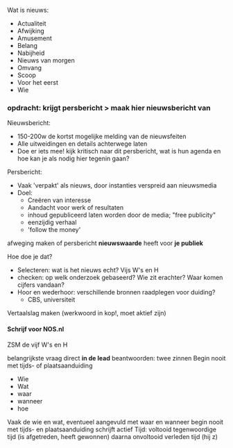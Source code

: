 
Wat is nieuws:
- Actualiteit
- Afwijking
- Amusement
- Belang
- Nabijheid
- Nieuws van morgen
- Omvang
- Scoop
- Voor het eerst
- Wie

### opdracht: krijgt persbericht > maak hier nieuwsbericht van

Nieuwsbericht:
- 150-200w de kortst mogelijke melding van de nieuwsfeiten
- Alle uitweidingen en details achterwege laten
- Doe er iets mee! kijk kritisch naar dit persbericht, wat is hun agenda en hoe kan je als nodig hier tegenin gaan?


Persbericht:
- Vaak 'verpakt' als nieuws, door instanties verspreid aan nieuwsmedia
- Doel:
	- Creëren van interesse
	- Aandacht voor werk of resultaten
	- inhoud gepubliceerd laten worden door de media; "free publicity"
	- eenzijdig verhaal
	- 'follow the money'

afweging maken of persbericht **nieuwswaarde** heeft voor **je publiek**

Hoe doe je dat?
- Selecteren: wat is het nieuws echt? Vijs W's en H
- checken: op welk onderzoek gebaseerd? Wie zit erachter? Waar komen cijfers vandaan?
- Hoor en wederhoor: verschillende bronnen raadplegen voor duiding?
	- CBS, universiteit


Vertaalslag maken
(werkwoord in kop!, moet aktief zijn)


#### Schrijf voor NOS.nl

ZSM de vijf W's en H

belangrijkste vraag direct **in de lead** beantwoorden: twee zinnen
Begin nooit met tijds- of plaatsaanduiding

- Wie
- Wat
- waar
- wanneer
- hoe


Vaak de wie en wat, eventueel aangevuld met waar en wanneer
begin nooit met tijds- en plaatsaanduiding
schrijft actief
Tijd: voltooid tegenwoordige tijd (is afgetreden, heeft gewonnen) daarna onvoltooid verleden tijd (hij z)

